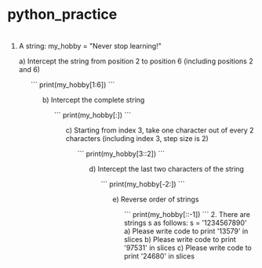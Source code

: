# python_practice
# #  
1. A string: my_hobby = "Never stop learning!"
<ol>
a) Intercept the string from position 2 to position 6 (including positions 2 and 6)
<ol>
```
print(my_hobby[1:6])
```
<ol>
b) Intercept the complete string
<ol>
```
print(my_hobby[:])
```
<ol>
c) Starting from index 3, take one character out of every 2 characters (including index 3, step size is 2)
<ol>
```
print(my_hobby[3::2])
```
<ol>
d) Intercept the last two characters of the string
<ol>
```
print(my_hobby[-2:])
```
<ol>
e) Reverse order of strings
<ol>
```
print(my_hobby[::-1])
```
2. There are strings s as follows:
s = '1234567890'
a) Please write code to print '13579' in slices
b) Please write code to print '97531' in slices
c) Please write code to print '24680' in slices
